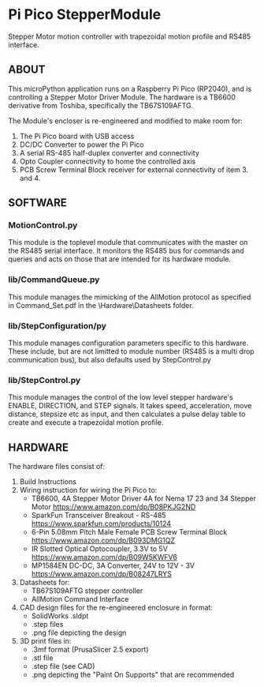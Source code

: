 # Pi Pico StepperModule
Stepper Motor motion controller with trapezoidal motion profile and RS485 interface.

## ABOUT

This microPython application runs on a Raspberry Pi Pico (RP2040), and is controlling a Stepper Motor Driver Module. The hardware is a TB6600 derivative from Toshiba, specifically the TB67S109AFTG.

The Module's encloser is re-engineered and modified to make room for:
1. The Pi Pico board with USB access
2. DC/DC Converter to power the Pi Pico
3. A serial RS-485 half-duplex converter and connectivity
4. Opto Coupler connectivity to home the controlled axis
5. PCB Screw Terminal Block receiver for external connectivity of item 3. and 4.

## SOFTWARE

### MotionControl.py
This module is the toplevel module that communicates with the master on the RS485 serial interface. It monitors the RS485 bus for commands and queries and acts on those that are intended for its hardware module.

### lib/CommandQueue.py
This module manages the mimicking of the AllMotion protocol as specified in Command_Set.pdf in the \Hardware\Datasheets folder.

### lib/StepConfiguration/py
This module manages configuration parameters specific to this hardware.
These include, but are not limitted to module number (RS485 is a multi drop communication bus), but also defaults used by StepControl.py
 
### lib/StepControl.py
This module manages the control of the low level stepper hardware's ENABLE, DIRECTION, and STEP signals.
It takes speed, acceleration, move distance, stepsize etc as input, and then calculates a pulse delay table to create and execute a trapezoidal motion profile.

## HARDWARE

The hardware files consist of:
1. Build Instructions
2. Wiring instruction for wiring the Pi Pico to:
	- TB6600, 4A Stepper Motor Driver 4A for Nema 17 23 and 34 Stepper Motor
      https://www.amazon.com/dp/B08PKJG2ND
	- SparkFun Transceiver Breakout - RS-485
      https://www.sparkfun.com/products/10124
	- 6-Pin 5.08mm Pitch Male Female PCB Screw Terminal Block
      https://www.amazon.com/dp/B093DMG1QZ
	- IR Slotted Optical Optocoupler, 3.3V to 5V
      https://www.amazon.com/dp/B09W5KWFV6
    - MP1584EN DC-DC, 3A Converter, 24V to 12V - 3V
      https://www.amazon.com/dp/B08247LRYS
3. Datasheets for:
	- TB67S109AFTG stepper controller
	- AllMotion Command Interface
4. CAD design files for the re-engineered enclosure in format:
	- SolidWorks .sldpt
	- .step files
	- .png file depicting the design
5. 3D print files in:
	- .3mf format (PrusaSlicer 2.5 export)
	- .stl file
	- .step file (see CAD)
	- .png depicting the "Paint On Supports" that are recommended
	
